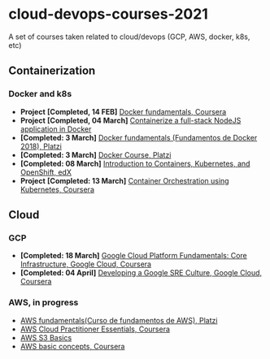 # cloud-devops-courses-2021
A set of courses taken related to cloud/devops (GCP, AWS, docker, k8s, etc)



## Containerization

### Docker and k8s

* __Project__ **[Completed, 14 FEB]** [Docker fundamentals, Coursera ]((https://www.coursera.org/account/accomplishments/verify/UNBDENV5Y7B8)  )
* __Project__ **[Completed, 04 March]** [Containerize a full-stack NodeJS application in Docker](https://www.coursera.org/account/accomplishments/verify/MCNYL9S3YAFZ) 
* **[Completed: 3 March]** [Docker fundamentals (Fundamentos de Docker 2018), Platzi](https://platzi.com/p/javiermejiaperez/curso/1432-docker-2018/diploma/detalle/)
* **[Completed: 3 March]** [Docker Course, Platzi](https://platzi.com/p/javiermejiaperez/curso/2066-course/diploma/detalle/)
* **[Completed: 08 March]** [Introduction to Containers, Kubernetes, and OpenShift, edX](https://courses.edx.org/certificates/858de0684f2b44cdb4bb93e10528bff4)  
* __Project__ **[Completed: 13 March]** [Container Orchestration using Kubernetes, Coursera](https://www.coursera.org/account/accomplishments/verify/MUABYWRDJJKQ)

## Cloud
### GCP
* **[Completed: 18 March]** [Google Cloud Platform Fundamentals: Core Infrastructure, Google Cloud, Coursera](https://www.coursera.org/account/accomplishments/verify/DUSR3EQBXN3B)
* **[Completed:  04 April]** [Developing a Google SRE Culture, Google Cloud, Coursera](https://www.coursera.org/account/accomplishments/verify/HVWY27ZJ2Q4G)   

### AWS, **in progress**
* [AWS fundamentals(Curso de fundamentos de AWS), Platzi](https://platzi.com/clases/aws-cloud/)  
* [AWS Cloud Practitioner Essentials, Coursera](https://www.coursera.org/learn/aws-cloud-practitioner-essentials)  
* [AWS S3 Basics](https://www.coursera.org/projects/aws-s3-basics)  
* [AWS basic concepts, Coursera](https://www.coursera.org/specializations/aws-fundamentals)  


